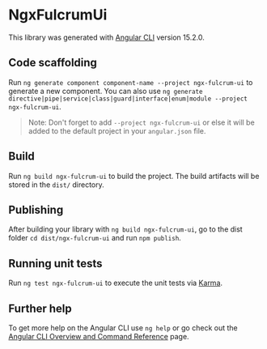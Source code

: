 # NgxFulcrumUi

This library was generated with [Angular CLI](https://github.com/angular/angular-cli) version 15.2.0.

## Code scaffolding

Run `ng generate component component-name --project ngx-fulcrum-ui` to generate a new component. You can also use `ng generate directive|pipe|service|class|guard|interface|enum|module --project ngx-fulcrum-ui`.
> Note: Don't forget to add `--project ngx-fulcrum-ui` or else it will be added to the default project in your `angular.json` file. 

## Build

Run `ng build ngx-fulcrum-ui` to build the project. The build artifacts will be stored in the `dist/` directory.

## Publishing

After building your library with `ng build ngx-fulcrum-ui`, go to the dist folder `cd dist/ngx-fulcrum-ui` and run `npm publish`.

## Running unit tests

Run `ng test ngx-fulcrum-ui` to execute the unit tests via [Karma](https://karma-runner.github.io).

## Further help

To get more help on the Angular CLI use `ng help` or go check out the [Angular CLI Overview and Command Reference](https://angular.io/cli) page.
